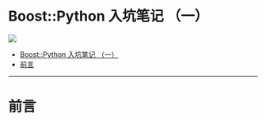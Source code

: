 # Boost::Python 入坑笔记 （一）

![](Boost_Python_Start/pic/Amazarashi.jpg)

<!-- TOC -->

- [Boost::Python 入坑笔记 （一）](#boostpython-%E5%85%A5%E5%9D%91%E7%AC%94%E8%AE%B0-%E4%B8%80)
- [前言](#%E5%89%8D%E8%A8%80)

<!-- /TOC -->

---


# 前言
